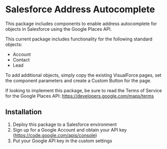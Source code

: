# Salesforce Address Autocomplete

This package includes components to enable address autocomplete for objects in Salesforce using the Google Places API.

This current package includes functionality for the following standard objects:
- Account
- Contact
- Lead

To add additional objects, simply copy the existing VisualForce pages, set the component parameters and create a Custom Button for the page.

If looking to implement this package, be sure to read the Terms of Service for the Google Places API:
https://developers.google.com/maps/terms

## Installation

1. Deploy this package to a Salesforce environment
2. Sign up for a Google Account and obtain your API key (https://code.google.com/apis/console)
3. Put your Google API key in the custom settings
